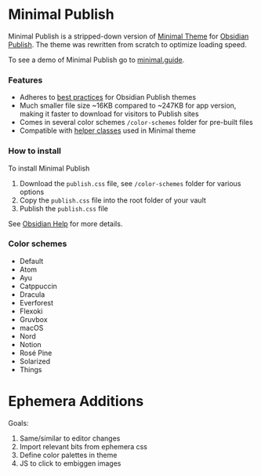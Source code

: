 # Minimal Publish

Minimal Publish is a stripped-down version of [Minimal Theme](https://github.com/kepano/obsidian-minimal) for [Obsidian Publish](https://obsidian.md/publish). The theme was rewritten from scratch to optimize loading speed.

To see a demo of Minimal Publish go to [minimal.guide](https://minimal.guide).

### Features

- Adheres to [best practices](https://docs.obsidian.md/Themes/Obsidian+Publish+themes/Best+practices+for+Publish+themes) for Obsidian Publish themes
- Much smaller file size ~16KB compared to ~247KB for app version, making it faster to download for visitors to Publish sites
- Comes in several color schemes `/color-schemes` folder for pre-built files
- Compatible with [helper classes](https://minimal.guide/features/helper-classes) used in Minimal theme

### How to install

To install Minimal Publish

1. Download the `publish.css` file, see `/color-schemes` folder for various options
2. Copy the `publish.css` file into the root folder of your vault
3. Publish the `publish.css` file

See [Obsidian Help](https://help.obsidian.md/Obsidian+Publish/Customize+your+site) for more details.


### Color schemes

- Default
- Atom
- Ayu
- Catppuccin
- Dracula
- Everforest
- Flexoki   
- Gruvbox
- macOS
- Nord
- Notion
- Rosé Pine
- Solarized
- Things

# Ephemera Additions

Goals:
1. Same/similar to editor changes
2. Import relevant bits from ephemera css
3. Define color palettes in theme
4. JS to click to embiggen images
